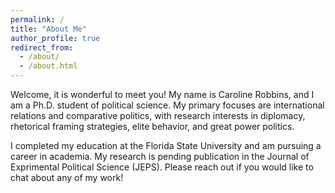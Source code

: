 ```yaml
---
permalink: /
title: "About Me"
author_profile: true
redirect_from: 
  - /about/
  - /about.html
---
```

Welcome, it is wonderful to meet you! My name is Caroline Robbins, and I am a Ph.D. student of political science. My primary focuses are international relations and comparative politics, with research interests in diplomacy, rhetorical framing strategies, elite behavior, and great power politics.

I completed my education at the Florida State University and am pursuing a career in academia. My research is pending publication in the Journal of Exprimental Political Science (JEPS). Please reach out if you would like to chat about any of my work!
